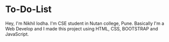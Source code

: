 # To-Do-List
Hey, I'm Nikhil lodha. I'm CSE student in Nutan college, Pune. Basically I'm a Web Develop and I made this project using HTML, CSS, BOOTSTRAP and JavaScript.
